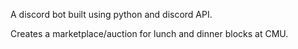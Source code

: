 A discord bot built using python and discord API. 

Creates a marketplace/auction for lunch and dinner blocks at CMU. 
